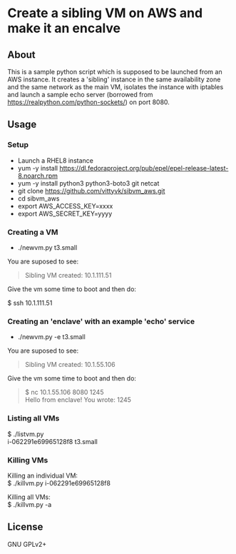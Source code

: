 # Create a sibling VM on AWS and make it an encalve

## About

This is a sample python script which is supposed to be launched from an AWS
instance. It creates a 'sibling' instance in the same availability zone and
the same network as the main VM, isolates the instance with iptables and launch
a sample echo server (borrowed from https://realpython.com/python-sockets/) on
port 8080.

## Usage

### Setup

- Launch a RHEL8 instance
- yum -y install https://dl.fedoraproject.org/pub/epel/epel-release-latest-8.noarch.rpm
- yum -y install python3 python3-boto3 git netcat
- git clone https://github.com/vittyvk/sibvm_aws.git
- cd sibvm_aws
- export AWS_ACCESS_KEY=xxxx
- export AWS_SECRET_KEY=yyyy

### Creating a VM

- ./newvm.py t3.small

You are suposed to see:

>
> Sibling VM created: 10.1.111.51
>

Give the vm some time to boot and then do:

$ ssh 10.1.111.51

### Creating an 'enclave' with an example 'echo' service

- ./newvm.py -e t3.small

You are suposed to see:

>
> Sibling VM created: 10.1.55.106
>

Give the vm some time to boot and then do:

> $ nc 10.1.55.106 8080
> 1245  
> Hello from enclave! You wrote: 1245  

### Listing all VMs

$ ./listvm.py  
i-062291e69965128f8 t3.small  

### Killing VMs

Killing an individual VM:  
$ ./killvm.py i-062291e69965128f8  

Killing all VMs:  
$ ./killvm.py -a  

## License

GNU GPLv2+
